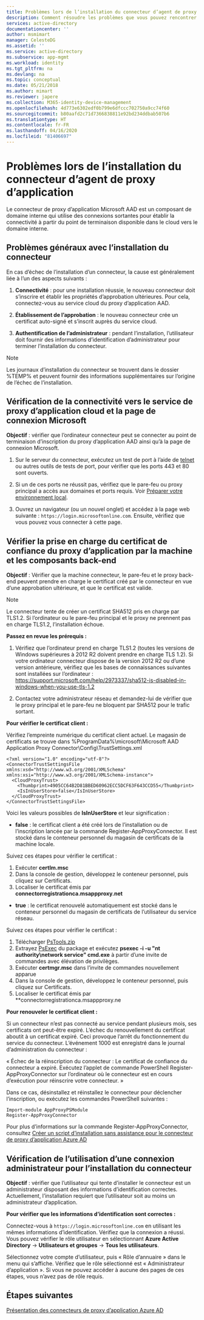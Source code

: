 ```yaml
---
title: Problèmes lors de l’installation du connecteur d’agent de proxy d’application | Microsoft Docs
description: Comment résoudre les problèmes que vous pouvez rencontrer lors de l’installation du connecteur d’agent de proxy d’application
services: active-directory
documentationcenter: ''
author: msmimart
manager: CelesteDG
ms.assetid: ''
ms.service: active-directory
ms.subservice: app-mgmt
ms.workload: identity
ms.tgt_pltfrm: na
ms.devlang: na
ms.topic: conceptual
ms.date: 05/21/2018
ms.author: mimart
ms.reviewer: japere
ms.collection: M365-identity-device-management
ms.openlocfilehash: 4d773e6302edf0b799e6dfccc702750a9cc74f60
ms.sourcegitcommit: b80aafd2c71d7366838811e92bd234ddbab507b6
ms.translationtype: HT
ms.contentlocale: fr-FR
ms.lasthandoff: 04/16/2020
ms.locfileid: "81406697"
---
```

# <a name="problem-installing-the-application-proxy-agent-connector"></a>Problèmes lors de l’installation du connecteur d’agent de proxy d’application

Le connecteur de proxy d’application Microsoft AAD est un composant de domaine interne qui utilise des connexions sortantes pour établir la connectivité à partir du point de terminaison disponible dans le cloud vers le domaine interne.

## <a name="general-problem-areas-with-connector-installation"></a>Problèmes généraux avec l’installation du connecteur

En cas d’échec de l’installation d’un connecteur, la cause est généralement liée à l’un des aspects suivants :

1.  **Connectivité** : pour une installation réussie, le nouveau connecteur doit s’inscrire et établir les propriétés d’approbation ultérieures. Pour cela, connectez-vous au service cloud du proxy d’application AAD.

2.  **Établissement de l’approbation** : le nouveau connecteur crée un certificat auto-signé et s’inscrit auprès du service cloud.

3.  **Authentification de l’administrateur** : pendant l’installation, l’utilisateur doit fournir des informations d’identification d’administrateur pour terminer l’installation du connecteur.

> [!NOTE]
> Les journaux d’installation du connecteur se trouvent dans le dossier %TEMP% et peuvent fournir des informations supplémentaires sur l’origine de l’échec de l’installation.

## <a name="verify-connectivity-to-the-cloud-application-proxy-service-and-microsoft-login-page"></a>Vérification de la connectivité vers le service de proxy d’application cloud et la page de connexion Microsoft

**Objectif** : vérifier que l’ordinateur connecteur peut se connecter au point de terminaison d’inscription du proxy d’application AAD ainsi qu’à la page de connexion Microsoft.

1.  Sur le serveur du connecteur, exécutez un test de port à l’aide de [telnet](https://docs.microsoft.com/windows-server/administration/windows-commands/telnet) ou autres outils de tests de port, pour vérifier que les ports 443 et 80 sont ouverts.

2.  Si un de ces ports ne réussit pas, vérifiez que le pare-feu ou proxy principal a accès aux domaines et ports requis. Voir [Préparer votre environnement local](application-proxy-add-on-premises-application.md#prepare-your-on-premises-environment).

3.  Ouvrez un navigateur (ou un nouvel onglet) et accédez à la page web suivante : `https://login.microsoftonline.com`. Ensuite, vérifiez que vous pouvez vous connecter à cette page.

## <a name="verify-machine-and-backend-components-support-for-application-proxy-trust-certificate"></a>Vérifier la prise en charge du certificat de confiance du proxy d’application par la machine et les composants back-end

**Objectif** : Vérifier que la machine connecteur, le pare-feu et le proxy back-end peuvent prendre en charge le certificat créé par le connecteur en vue d’une approbation ultérieure, et que le certificat est valide.

>[!NOTE]
>Le connecteur tente de créer un certificat SHA512 pris en charge par TLS1.2. Si l’ordinateur ou le pare-feu principal et le proxy ne prennent pas en charge TLS1.2, l’installation échoue.
>
>

**Passez en revue les prérequis :**

1.  Vérifiez que l’ordinateur prend en charge TLS1.2 (toutes les versions de Windows supérieures à 2012 R2 doivent prendre en charge TLS 1.2). Si votre ordinateur connecteur dispose de la version 2012 R2 ou d’une version antérieure, vérifiez que les bases de connaissances suivantes sont installées sur l’ordinateur : <https://support.microsoft.com/help/2973337/sha512-is-disabled-in-windows-when-you-use-tls-1.2>

2.  Contactez votre administrateur réseau et demandez-lui de vérifier que le proxy principal et le pare-feu ne bloquent par SHA512 pour le trafic sortant.

**Pour vérifier le certificat client :**

Vérifiez l’empreinte numérique du certificat client actuel. Le magasin de certificats se trouve dans %ProgramData%\microsoft\Microsoft AAD Application Proxy Connector\Config\TrustSettings.xml

```
<?xml version="1.0" encoding="utf-8"?>
<ConnectorTrustSettingsFile xmlns:xsd="http://www.w3.org/2001/XMLSchema" xmlns:xsi="http://www.w3.org/2001/XMLSchema-instance">
  <CloudProxyTrust>
    <Thumbprint>4905CC64B2D81BBED60962ECC5DCF63F643CCD55</Thumbprint>
    <IsInUserStore>false</IsInUserStore>
  </CloudProxyTrust>
</ConnectorTrustSettingsFile>
```

Voici les valeurs possibles de **IsInUserStore** et leur signification :

- **false** : le certificat client a été créé lors de l’installation ou de l’inscription lancée par la commande Register-AppProxyConnector. Il est stocké dans le conteneur personnel du magasin de certificats de la machine locale. 

Suivez ces étapes pour vérifier le certificat :

1. Exécuter **certlm.msc**
2. Dans la console de gestion, développez le conteneur personnel, puis cliquez sur Certificats.
3. Localiser le certificat émis par **connectorregistrationca.msappproxy.net**

- **true** : le certificat renouvelé automatiquement est stocké dans le conteneur personnel du magasin de certificats de l’utilisateur du service réseau. 

Suivez ces étapes pour vérifier le certificat :

1. Télécharger [PsTools.zip](https://docs.microsoft.com/sysinternals/downloads/pstools)
2. Extrayez [PsExec](https://docs.microsoft.com/sysinternals/downloads/psexec) du package et exécutez **psexec -i -u "nt authority\network service" cmd.exe** à partir d’une invite de commandes avec élévation de privilèges.
3. Exécuter **certmgr.msc** dans l’invite de commandes nouvellement apparue
2. Dans la console de gestion, développez le conteneur personnel, puis cliquez sur Certificats.
3. Localiser le certificat émis par **connectorregistrationca.msappproxy.ne

**Pour renouveler le certificat client :**

Si un connecteur n’est pas connecté au service pendant plusieurs mois, ses certificats ont peut-être expiré. L’échec du renouvellement du certificat aboutit à un certificat expiré. Ceci provoque l’arrêt du fonctionnement du service du connecteur. L’événement 1000 est enregistré dans le journal d’administration du connecteur :

« Échec de la réinscription du connecteur : Le certificat de confiance du connecteur a expiré. Exécutez l’applet de commande PowerShell Register-AppProxyConnector sur l’ordinateur où le connecteur est en cours d’exécution pour réinscrire votre connecteur. »

Dans ce cas, désinstallez et réinstallez le connecteur pour déclencher l’inscription, ou exécutez les commandes PowerShell suivantes :

```
Import-module AppProxyPSModule
Register-AppProxyConnector
```

Pour plus d’informations sur la commande Register-AppProxyConnector, consultez [Créer un script d’installation sans assistance pour le connecteur de proxy d’application Azure AD](https://docs.microsoft.com/azure/active-directory/manage-apps/application-proxy-register-connector-powershell)

## <a name="verify-admin-is-used-to-install-the-connector"></a>Vérification de l’utilisation d’une connexion administrateur pour l’installation du connecteur

**Objectif** : vérifier que l’utilisateur qui tente d’installer le connecteur est un administrateur disposant des informations d’identification correctes. Actuellement, l’installation requiert que l’utilisateur soit au moins un administrateur d’application.

**Pour vérifier que les informations d’identification sont correctes :**

Connectez-vous à `https://login.microsoftonline.com` en utilisant les mêmes informations d’identification. Vérifiez que la connexion a réussi. Vous pouvez vérifier le rôle utilisateur en sélectionnant **Azure Active Directory** -&gt; **Utilisateurs et groupes** -&gt; **Tous les utilisateurs**. 

Sélectionnez votre compte d’utilisateur, puis « Rôle d’annuaire » dans le menu qui s’affiche. Vérifiez que le rôle sélectionné est « Administrateur d’application ». Si vous ne pouvez accéder à aucune des pages de ces étapes, vous n’avez pas de rôle requis.

## <a name="next-steps"></a>Étapes suivantes
[Présentation des connecteurs de proxy d’application Azure AD](application-proxy-connectors.md)

